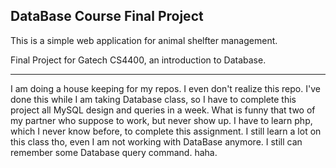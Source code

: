 ## DataBase Course Final Project
This is a simple web application for animal shelfter management. 

Final Project for Gatech CS4400, an introduction to Database. 


---

I am doing a house keeping for my repos. I even don't realize this repo. 
I've done this while I am taking Database class, so I have to complete this project all MySQL design and queries in a week. What is funny that two of my partner who suppose to work, but never show up. I have to learn php, which I never know before, to complete this assignment. I still learn a lot on this class tho, even I am not working with DataBase anymore. I still can remember some Database query command. haha. 
